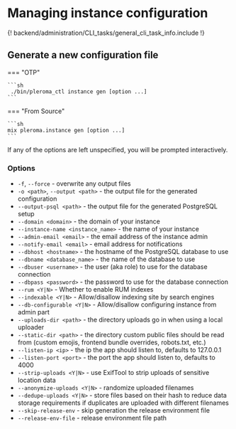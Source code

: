 # Managing instance configuration

{! backend/administration/CLI_tasks/general_cli_task_info.include !}

## Generate a new configuration file
=== "OTP"

    ```sh
     ./bin/pleroma_ctl instance gen [option ...]
    ```

=== "From Source"

    ```sh
    mix pleroma.instance gen [option ...]
    ```


If any of the options are left unspecified, you will be prompted interactively.

### Options
- `-f`, `--force` - overwrite any output files
- `-o <path>`, `--output <path>` - the output file for the generated configuration
- `--output-psql <path>` - the output file for the generated PostgreSQL setup
- `--domain <domain>` - the domain of your instance
- `--instance-name <instance_name>` - the name of your instance
- `--admin-email <email>` - the email address of the instance admin
- `--notify-email <email>` - email address for notifications
- `--dbhost <hostname>` - the hostname of the PostgreSQL database to use
- `--dbname <database_name>` - the name of the database to use
- `--dbuser <username>` - the user (aka role) to use for the database connection
- `--dbpass <password>` - the password to use for the database connection
- `--rum <Y|N>` - Whether to enable RUM indexes
- `--indexable <Y|N>` - Allow/disallow indexing site by search engines
- `--db-configurable <Y|N>` - Allow/disallow configuring instance from admin part
- `--uploads-dir <path>` - the directory uploads go in when using a local uploader
- `--static-dir <path>` - the directory custom public files should be read from (custom emojis, frontend bundle overrides, robots.txt, etc.)
- `--listen-ip <ip>` - the ip the app should listen to, defaults to 127.0.0.1
- `--listen-port <port>` - the port the app should listen to, defaults to 4000
- `--strip-uploads <Y|N>` - use ExifTool to strip uploads of sensitive location data
- `--anonymize-uploads <Y|N>` - randomize uploaded filenames
- `--dedupe-uploads <Y|N>` - store files based on their hash to reduce data storage requirements if duplicates are uploaded with different filenames
- `--skip-release-env` - skip generation the release environment file
- `--release-env-file` - release environment file path
